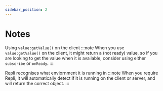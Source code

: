 ```yaml
---
sidebar_position: 2
---
```


# Notes

Using ``value:getValue()`` on the client
:::note
When you use ``value:getValue()`` on the client, it might return a (not ready) value, so if you are looking to get the value when it is available, consider using either ``subscribe`` or ``onReady``.
:::

Repli recognises what enviornment it is running in
:::note
When you require Repli, it will automatically detect if it is running on the client or server, and will return the correct object.
:::